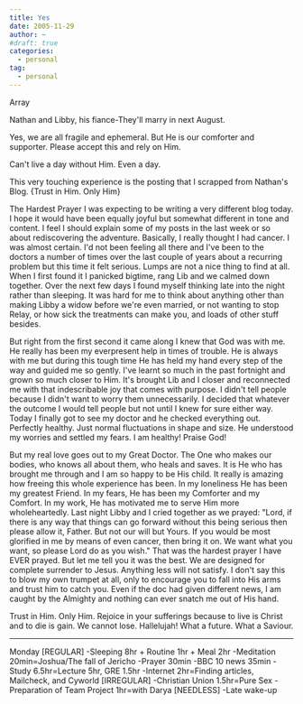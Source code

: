 ```yaml
---
title: Yes
date: 2005-11-29
author: ~
#draft: true
categories:
  - personal
tag:
  - personal
---
```




Array

Nathan and Libby, his fiance-They'll marry in next August.

Yes, we are all fragile and ephemeral.
But He is our comforter and supporter.
Please accept this and rely on Him.

Can't live a day without Him.
Even a day.

This very touching experience is the posting that I scrapped from Nathan's Blog.
{Trust in Him. Only Him}

The Hardest Prayer
I was expecting to be writing a very different blog today. I hope it would have been equally joyful but somewhat different in tone and content. I feel I should explain some of my posts in the last week or so about rediscovering the adventure. Basically, I really thought I had cancer. I was almost certain. I'd not been feeling all there and I've been to the doctors a number of times over the last couple of years about a recurring problem but this time it felt serious. Lumps are not a nice thing to find at all. When I first found it I panicked bigtime, rang Lib and we calmed down together. Over the next few days I found myself thinking late into the night rather than sleeping. It was hard for me to think about anything other than making Libby a widow before we're even married, or not wanting to stop Relay, or how sick the treatments can make you, and loads of other stuff besides.

But right from the first second it came along I knew that God was with me. He really has been my everpresent help in times of trouble. He is always with me but during this tough time He has held my hand every step of the way and guided me so gently. I've learnt so much in the past fortnight and grown so much closer to Him. It's brought Lib and I closer and reconnected me with that indescribable joy that comes with purpose. I didn't tell people because I didn't want to worry them unnecessarily. I decided that whatever the outcome I would tell people but not until I knew for sure either way. Today I finally got to see my doctor and he checked everything out. Perfectly healthy. Just normal fluctuations in shape and size. He understood my worries and settled my fears. I am healthy! Praise God!

But my real love goes out to my Great Doctor. The One who makes our bodies, who knows all about them, who heals and saves. It is He who has brought me through and I am so happy to be His child. It really is amazing how freeing this whole experience has been. In my loneliness He has been my greatest Friend. In my fears, He has been my Comforter and my Comfort. In my work, He has motivated me to serve Him more wholeheartedly. Last night Libby and I cried together as we prayed: "Lord, if there is any way that things can go forward without this being serious then please allow it, Father. But not our will but Yours. If you would be most glorified in me by means of even cancer, then bring it on. We want what you want, so please Lord do as you wish." That was the hardest prayer I have EVER prayed. But let me tell you it was the best. We are designed for complete surrender to Jesus. Anything less will not satisfy. I don't say this to blow my own trumpet at all, only to encourage you to fall into His arms and trust him to catch you. Even if the doc had given different news, I am caught by the Almighty and nothing can ever snatch me out of His hand.

Trust in Him. Only Him. Rejoice in your sufferings because to live is Christ and to die is gain. We cannot lose. Hallelujah! What a future. What a Saviour.

-------
Monday
[REGULAR]
-Sleeping 8hr + Routine 1hr + Meal 2hr
-Meditation 20min=Joshua/The fall of Jericho
-Prayer 30min
-BBC 10 news 35min
-Study 6.5hr=Lecture 5hr, GRE 1.5hr
-Internet 2hr=Finding articles, Mailcheck, and Cyworld
[IRREGULAR]
-Christian Union 1.5hr=Pure Sex
-Preparation of Team Project 1hr=with Darya
[NEEDLESS]
-Late wake-up


 






